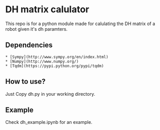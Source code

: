 # DH matrix calulator

This repo is for a python module made for calulating the DH matrix of a robot given it's dh paramters.

## Dependencies
    * [Sympy](http://www.sympy.org/en/index.html) 
    * [Numpy](http://www.numpy.org/)
    * [Tqdm](https://pypi.python.org/pypi/tqdm)

## How to use?
Just Copy dh.py in your working directory.
## Example
Check dh_example.ipynb for an example.
